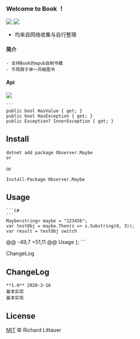 ### Welcome to Book ！

 <p align="left">
 	<img src='https://img.shields.io/github/workflow/status/Obsoletes/Maybe/.NET Core'>
 	<img src='https://img.shields.io/nuget/v/Observer.Maybe.svg'>
 </p>
 
 
 * 均来自网络收集与自行整理


 #### 简介
  ```
  - 支持Book的epub自制书籍
  - 不局限于单一风格图书
  ```
  
 #### Api
![](http://pic.caigoubao.cc/590732/%E5%A4%A7%E4%BA%8C%E4%B8%8B/%E4%BB%99%E8%8D%89/%E6%9C%9F%E4%B8%AD/img2.png)

 	
 	```
 	public bool HasValue { get; }
 	public bool HasException { get; }
 	public Exception? InnerException { get; }


 ## Install

 	dotnet add package Observer.Maybe 
 	or

 or

 	Install-Package Observer.Maybe

 
 ## Usage

 	```C#
 	```
 	Maybe<string> maybe = "123456";
 	var testObj = maybe.Then(s => s.Substring(0, 3));
 	var result = testObj switch
 @@ -49,7 +51,11 @@ Usage
 	};
 	```

 ChangeLog
 ## ChangeLog

 	**1.0** 2020-3-18
 	基本实现
 	基本实现

 ## License

 [MIT](LICENSE) © Richard Littauer
 
 
 
